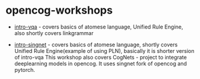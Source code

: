 # opencog-workshops


* [intro-vqa](/intro-vqa/) - covers basics of atomese language, Unified Rule Engine, also shortly covers linkgrammar

* [intro-singnet](/intro-singnet/) - covers basics of atomese language,
shortly covers Unified Rule Engine(example of using PLN), basically it is shorter version of intro-vqa
This workshop also covers CogNets - project to integrate deeplearning models in opencog. 
It uses singnet fork of opencog and pytorch.


